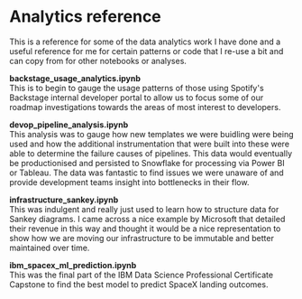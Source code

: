 # Analytics reference

This is a reference for some of the data analytics work I have done and a useful reference for me for certain patterns or code that I re-use a bit and can copy from for other notebooks or analyses. 

**backstage_usage_analytics.ipynb**
<br>This is to begin to gauge the usage patterns of those using Spotify's Backstage internal developer portal to allow us to focus some of our roadmap investigations towards the areas of most interest to developers.

**devop_pipeline_analysis.ipynb**
<br>This analysis was to gauge how new templates we were buidling were being used and how the additional instrumentation that were built into these were able to determine the failure causes of pipelines. This data would eventually be productionised and persisted to Snowflake for processing via Power BI or Tableau. The data was fantastic to find issues we were unaware of and provide development teams insight into bottlenecks in their flow.

**infrastructure_sankey.ipynb**
<br>This was indulgent and really just used to learn how to structure data for Sankey diagrams. I came across a nice example by Microsoft that detailed their revenue in this way and thought it would be a nice representation to show how we are moving our infrastructure to be immutable and better maintained over time.

**ibm_spacex_ml_prediction.ipynb**
<br>This was the final part of the IBM Data Science Professional Certificate Capstone to find the best model to predict SpaceX landing outcomes.

